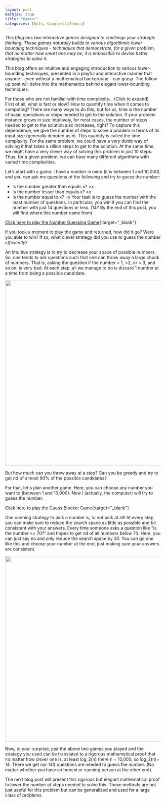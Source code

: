 ```yaml
---
layout: post
mathjax: true
title: "Games!"
categories: [Note, ComplexityTheory]
---
```


*This blog has two interactive games designed to challenge your strategic thinking. These games naturally builds to various algorithmic lower bounding techniques - techniques that demonstrate, for a given problem, that no matter how smart one may be, it is impossible to devise better strategies to solve it.*

This blog offers an intuitive and engaging introduction to various lower-bounding techniques, presented in a playful and interactive manner that anyone—even without a mathematical background—can grasp. The follow-up post will delve into the mathematics behind elegant lower-bounding techniques.

<div class="hint-box info">
<div class="hint-box-header"> For those who are not familiar with time complexity… (Click to expand) 
</div>
<div class="hint-box-content"> First of all, what is fast or slow? How to quantify time when it comes to computing? There are many ways to do this, but for us, time is the number of basic operations or steps needed to get to the solution. If your problem instance grows in size intuitively, for most cases, the number of steps needed to get to the solution also increases, right? To capture this dependence, we give the number of steps to solve a problem in terms of its input size (generally denoted as n). This quantity is called the time complexity.
    For the same problem, we could have a very dumb way of solving it that takes a zillion steps to get to the solution. At the same time, we might have a very clever way of solving this problem in just 10 steps. Thus, for a given problem, we can have many different algorithms with varied time complexities. 
</div>
</div>

Let’s start with a game. I have a number in mind (it is between 1 and 10,000), and you can ask me questions of the following and try to guess the number:
-	Is the number greater than equals x? >x
-	Is the number lesser than equals x? <x
-	Is the number equal to x? =x
Your task is to guess the number with the least number of questions. In particular, you win if you can find the number with just 14 questions or less. (14? By the end of this post, you will find where this number came from)

[Click here to play the Number Guessing Game](https://o-qcblog.github.io/Number-Guessing-Game/){:target="_blank"}

If you took a moment to play the game and returned, how did it go? Were you able to win? If so, what clever strategy did you use to guess the number *efficiently*?

An intuitive strategy is to try to decrease your space of possible numbers. So, one tends to ask questions such that one can throw away a large chunk of numbers. That is, asking the question if the number = 1, =2, or = 3, and so on, is very bad. At each step, all we manage to do is discard 1 number at a time from being a possible candidate. 

<div class="image-container">
  <img src="{{ site.baseurl}}/images/Post8/P8_1.png" alt="" width="600" class="zoom-image">
</div>

But how much can you throw away at a step? Can you be greedy and try to get rid of almost 90% of the possible candidates?

For that, let's plan another game. Here, you can choose any number you want to (between 1 and 10,000). Now I (actually, the computer) will try to guess the number.

[Click here to play the Guess Blocker Game](https://o-qcblog.github.io/Guess-Blocker-Game/){:target="_blank"}

One cunning strategy to pick a number is, to not pick at all! At every step, you can make sure to reduce the search space as little as possible and be consistent with your answers. Every time someone asks a question like “Is the number <= 70?” and hopes to get rid of all numbers below 70. Here, you can just say no and only reduce the search space by 30. You can go one like this and choose your number at the end, just making sure your answers are consistent.

<div class="image-container">
  <img src="{{ site.baseurl}}/images/Post8/P8_2.png" alt="" width="600" class="zoom-image">
</div>

Now, to your surprise, just the above two games you played and the strategy you used can be translated to a rigorous mathematical proof that no matter how clever one is, at least log_2(n) (here n = 10,000, so log_2(n)= 14. There we get our 14!) questions are needed to guess the number. (No matter whether you have an honest or cunning person at the other end).

The next blog post will present this rigorous but elegant mathematical proof to lower the number of steps needed to solve this. Those methods are not just useful for this problem but can be generalized and used for a large class of problems. 

<html>
  <head>
    <title>Knowing When to Stop Looking for Better Ways to Solve Your Problems</title>
    <script type="application/ld+json">
    {
      "@context": "https://schema.org",
      "@type": "BlogPosting",
      "headline": "Knowing When to Stop Looking for Better Ways to Solve Your Problems",
      "image": [
        "{{ site.baseurl}}/images/Post2/P2_1.png"
       ],
      "datePublished": "2024-12-30T08:00:00+05:30",
      "dateModified": "2024-12-30T08:00:00+05:30",
      "author": [{
          "@type": "Person",
          "name": "Padmapriya S",
          "url": "https://o-qcblog.github.io/about/"
        }]
    }
    </script>
  </head>
  <body>
  </body>
</html>

